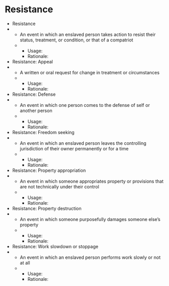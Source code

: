 # Resistance

* Resistance
*
  * An event in which an enslaved person takes action to resist their status, treatment, or condition, or that of a compatriot
  *
    * Usage:
    * Rationale:
* Resistance: Appeal
*
  * A written or oral request for change in treatment or circumstances
  *
    * Usage:
    * Rationale:
* Resistance: Defense
*
  * An event in which one person comes to the defense of self or another person
  *
    * Usage:
    * Rationale:
* Resistance: Freedom seeking
*
  * An event in which an enslaved person leaves the controlling jurisdiction of their owner permanently or for a time
  *
    * Usage:
    * Rationale:
* Resistance: Property appropriation
*
  * An event in which someone appropriates property or provisions that are not technically under their control
  *
    * Usage:
    * Rationale:
* Resistance: Property destruction
*
  * An event in which someone purposefully damages someone else’s property
  *
    * Usage:
    * Rationale:
* Resistance: Work slowdown or stoppage
*
  * An event in which an enslaved person performs work slowly or not at all
  *
    * Usage:
    * Rationale:
